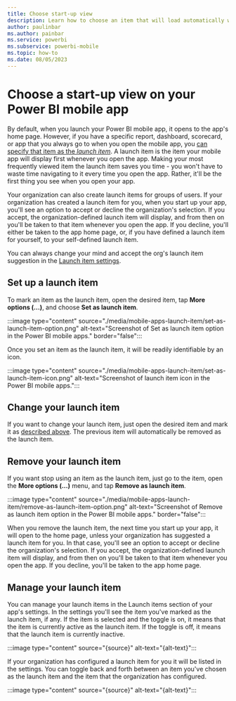 ```yaml
---
title: Choose start-up view
description: Learn how to choose an item that will load automatically whenever you open your Power BI mobile app.
author: paulinbar
ms.author: painbar
ms.service: powerbi
ms.subservice: powerbi-mobile
ms.topic: how-to
ms.date: 08/05/2023
---
```

# Choose a start-up view on your Power BI mobile app

By default, when you launch your Power BI mobile app, it opens to the app's home page. However, if you have a specific report, dashboard, scorecard, or app that you always go to when you open the mobile app, you [can specify that item as the *launch item*](#set-up-a-launch-item). A launch item is the item your mobile app will display first whenever you open the app. Making your most frequently viewed item the launch item saves you time - you won't have to waste time navigating to it every time you open the app. Rather, it'll be the first thing you see when you open your app.

Your organization can also create launch items for groups of users. If your organization has created a launch item for you, when you start up your app, you'll see an option to accept or decline the organization's selection. If you accept, the organization-defined launch item will display, and from then on you'll be taken to that item whenever you open the app. If you decline, you'll either be taken to the app home page, or, if you have defined a launch item for yourself, to your self-defined launch item.

You can always change your mind and accept the org's launch item suggestion in the [Launch item settings](#manage-your-launch-item).

## Set up a launch item

To mark an item as the launch item, open the desired item, tap **More options (…)**, and choose **Set as launch item**.

:::image type="content" source="./media/mobile-apps-launch-item/set-as-launch-item-option.png" alt-text="Screenshot of Set as launch item option in the Power BI mobile apps." border="false":::

Once you set an item as the launch item, it will be readily identifiable by an icon.

:::image type="content" source="./media/mobile-apps-launch-item/set-as-launch-item-icon.png" alt-text="Screenshot of launch item icon in the Power BI mobile apps.":::

## Change your launch item

If you want to change your launch item, just open the desired item and mark it as [described above](#set-up-a-launch-item). The previous item will automatically be removed as the launch item.

## Remove your launch item

If you want stop using an item as the launch item, just go to the item, open the **More options (...)** menu, and tap **Remove as launch item**.

:::image type="content" source="./media/mobile-apps-launch-item/remove-as-launch-item-option.png" alt-text="Screenshot of Remove as launch item option in the Power BI mobile apps." border="false":::

When you remove the launch item, the next time you start up your app, it will open to the home page, unless your organization has suggested a launch item for you. In that case, you'll see an option to accept or decline the organization's selection. If you accept, the organization-defined launch item will display, and from then on you'll be taken to that item whenever you open the app. If you decline, you'll be taken to the app home page.

## Manage your launch item

You can manage your launch items in the Launch items section of your app's settings. In the settings you'll see the item you've marked as the launch item, if any. If the item is selected and the toggle is on, it means that the item is currently active as the launch item. If the toggle is off, it means that the launch item is currently inactive.

:::image type="content" source="{source}" alt-text="{alt-text}":::

If your organization has configured a launch item for you it will be listed in the settings. You can toggle back and forth between an item you've chosen as the launch item and the item that the organization has configured.

:::image type="content" source="{source}" alt-text="{alt-text}":::